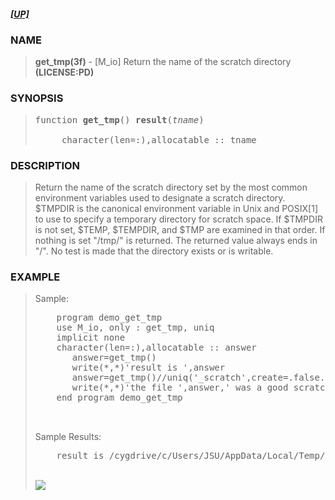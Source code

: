<?
<body>
  <a name="top" id="top"></a>
  <h5><a href="download.html">[UP]</a></h5>
  <div id="Container">
    <div id="Content">
      <div class="c15">
      </div><a name="0"></a>
      <h3><a name="0">NAME</a></h3>
      <blockquote>
        <b>get_tmp(3f)</b> - [M_io] Return the name of the scratch directory <b>(LICENSE:PD)</b>
      </blockquote><a name="contents" id="contents"></a>
      <h3><a name="6">SYNOPSIS</a></h3>
      <blockquote>
        <pre>
function <b>get_tmp</b>() <b>result</b>(<i>tname</i>)
<br />     character(len=:),allocatable :: tname
</pre>
      </blockquote><a name="2"></a>
      <h3><a name="2">DESCRIPTION</a></h3>
      <blockquote>
        <p>Return the name of the scratch directory set by the most common environment variables used to designate a scratch directory. $TMPDIR is the
        canonical environment variable in Unix and POSIX[1] to use to specify a temporary directory for scratch space. If $TMPDIR is not set, $TEMP,
        $TEMPDIR, and $TMP are examined in that order. If nothing is set "/tmp/" is returned. The returned value always ends in "/". No test is made that
        the directory exists or is writable.</p>
      </blockquote><a name="3"></a>
      <h3><a name="3">EXAMPLE</a></h3>
      <blockquote>
        <p>Sample:</p>
        <pre>
    program demo_get_tmp
    use M_io, only : get_tmp, uniq
    implicit none
    character(len=:),allocatable :: answer
       answer=get_tmp()
       write(*,*)'result is ',answer
       answer=get_tmp()//uniq('_scratch',create=.false.)
       write(*,*)'the file ',answer,' was a good scratch file name, at least a moment ago'
    end program demo_get_tmp
<br />
</pre>Sample Results:
        <pre>
    result is /cygdrive/c/Users/JSU/AppData/Local/Temp/
</pre>
      <br />
      <div class="c15"><img src="images/get_tmp.3m_io.gif" /></div>
    </div>
  </div>
</body>
